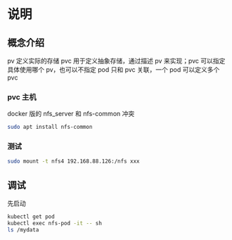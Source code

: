 # 说明

## 概念介绍

pv 定义实际的存储
pvc 用于定义抽象存储，通过描述 pv 来实现；pvc 可以指定具体使用哪个 pv，也可以不指定
pod 只和 pvc 关联，一个 pod 可以定义多个 pvc

### pvc 主机

docker 版的 nfs_server 和 nfs-common 冲突

```bash
sudo apt install nfs-common
```

### 测试

```bash
sudo mount -t nfs4 192.168.88.126:/nfs xxx
```

## 调试

先启动

```bash
kubectl get pod
kubectl exec nfs-pod -it -- sh
ls /mydata
```
